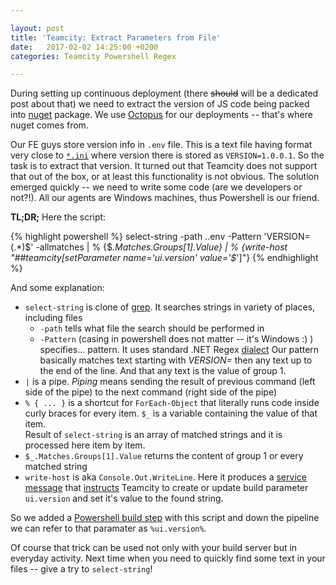 ```yaml
---

layout: post
title: 'Teamcity: Extract Parameters from File'
date:   2017-02-02 14:25:00 +0200
categories: Teamcity Powershell Regex

---
```


During setting up continuous deployment (there ~~should~~
will be a dedicated post about that) we need to extract
the version of JS code being packed into [nuget](https://www.nuget.org/) 
package. We use [Octopus](https://octopus.com/) for our deployments --
that's where nuget comes from. 

Our FE guys store version info in `.env` file. This is a
text file having format very close to [`*.ini`](https://en.wikipedia.org/wiki/INI_file)
where version there is stored as `VERSION=1.0.0.1`. So
the task is to extract that version. It turned out that
Teamcity does not support that out of the box, or at least
this functionality is not obvious. The solution emerged
quickly -- we need to write some code (are we developers or 
not?!). All our agents are Windows machines, thus Powershell 
is our friend. 

**TL;DR;** Here the script:

{% highlight powershell %}
select-string -path .\.env -Pattern 'VERSION=(.*)$' -allmatches | 
  % {$_.Matches.Groups[1].Value} | 
  % {write-host "##teamcity[setParameter name='ui.version' value='$_']"}
{% endhighlight %}

And some explanation:

- `select-string` is clone of [grep](https://en.wikipedia.org/wiki/Grep). It searches
strings in variety of places, including files
    - `-path` tells what file the search should be performed in
    - `-Pattern` (casing in powershell does not matter -- it's Windows :) ) specifies...
pattern. It uses standard .NET Regex [dialect](https://msdn.microsoft.com/en-us/library/az24scfc(v=vs.110).aspx)
Our pattern basically matches text starting with _VERSION=_ then any text up to the end
of the line. And that any text is the value of group 1.
- `|` is a pipe. _Piping_ means sending the result of previous command (left side of
the pipe) to the next command (right side of the pipe)
- `% { ... }` is a shortcut for `ForEach-Object` that literally runs code inside
curly braces for every item. `$_` is a variable containing the value of that item.  
Result of `select-string` is an array of matched strings and it is processed here item by
item.
- `$_.Matches.Groups[1].Value` returns the content of group 1 or every matched string
- `write-host` is aka `Console.Out.WriteLine`. Here it produces a [service message](https://confluence.jetbrains.com/display/TCD10/Build+Script+Interaction+with+TeamCity) 
that [instructs](https://confluence.jetbrains.com/display/TCD10/Build+Script+Interaction+with+TeamCity#BuildScriptInteractionwithTeamCity-changingBuildParameterAddingorChangingaBuildParameterfromaBuildStepAddingorChangingaBuildParameter)
Teamcity to create or update build parameter `ui.version` and set it's value to the found string.

So we added a [Powershell build step](https://confluence.jetbrains.com/display/TCD10/PowerShell)
with this script and down the pipeline we can refer to that paramater as `%ui.version%`.

Of course that trick can be used not only with your build server but in everyday
activity. Next time when you need to quickly find some text in your files -- give a
try to `select-string`! 